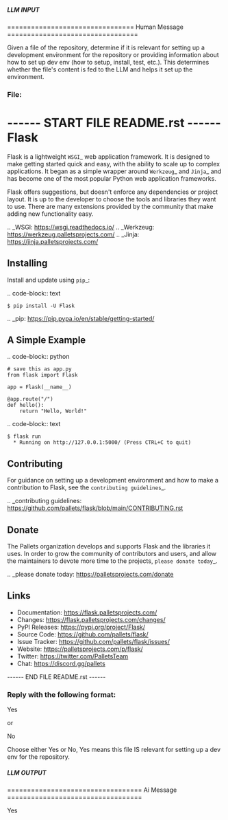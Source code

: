 ##### LLM INPUT #####
================================ Human Message =================================

Given a file of the repository, determine if it is relevant for setting up a development environment for the repository or providing information about how to set up dev env (how to setup, install, test, etc.). This determines whether the file's content is fed to the LLM and helps it set up the environment.

### File:
------ START FILE README.rst ------
Flask
=====

Flask is a lightweight `WSGI`_ web application framework. It is designed
to make getting started quick and easy, with the ability to scale up to
complex applications. It began as a simple wrapper around `Werkzeug`_
and `Jinja`_ and has become one of the most popular Python web
application frameworks.

Flask offers suggestions, but doesn't enforce any dependencies or
project layout. It is up to the developer to choose the tools and
libraries they want to use. There are many extensions provided by the
community that make adding new functionality easy.

.. _WSGI: https://wsgi.readthedocs.io/
.. _Werkzeug: https://werkzeug.palletsprojects.com/
.. _Jinja: https://jinja.palletsprojects.com/


Installing
----------

Install and update using `pip`_:

.. code-block:: text

    $ pip install -U Flask

.. _pip: https://pip.pypa.io/en/stable/getting-started/


A Simple Example
----------------

.. code-block:: python

    # save this as app.py
    from flask import Flask

    app = Flask(__name__)

    @app.route("/")
    def hello():
        return "Hello, World!"

.. code-block:: text

    $ flask run
      * Running on http://127.0.0.1:5000/ (Press CTRL+C to quit)


Contributing
------------

For guidance on setting up a development environment and how to make a
contribution to Flask, see the `contributing guidelines`_.

.. _contributing guidelines: https://github.com/pallets/flask/blob/main/CONTRIBUTING.rst


Donate
------

The Pallets organization develops and supports Flask and the libraries
it uses. In order to grow the community of contributors and users, and
allow the maintainers to devote more time to the projects, `please
donate today`_.

.. _please donate today: https://palletsprojects.com/donate


Links
-----

-   Documentation: https://flask.palletsprojects.com/
-   Changes: https://flask.palletsprojects.com/changes/
-   PyPI Releases: https://pypi.org/project/Flask/
-   Source Code: https://github.com/pallets/flask/
-   Issue Tracker: https://github.com/pallets/flask/issues/
-   Website: https://palletsprojects.com/p/flask/
-   Twitter: https://twitter.com/PalletsTeam
-   Chat: https://discord.gg/pallets

------ END FILE README.rst ------

### Reply with the following format:

<rel>Yes</rel>

or

<rel>No</rel>

Choose either Yes or No, Yes means this file IS relevant for setting up a dev env for the repository.

##### LLM OUTPUT #####
================================== Ai Message ==================================

<rel>Yes</rel>